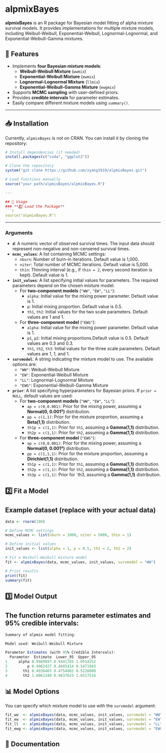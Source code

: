 # alpmixBayes

**alpmixBayes** is an R package for Bayesian model fitting of alpha mixture survival models. It provides implementations for multiple mixture models, including Weibull-Weibull, Exponential-Weibull, Lognormal-Lognormal, and Exponential-Weibull-Gamma mixtures.

## 📌 Features
- Implements **four Bayesian mixture models**:
  - **Weibull-Weibull Mixture** (`wwmix`)
  - **Exponential-Weibull Mixture** (`ewmix`)
  - **Lognormal-Lognormal Mixture** (`llmix`)
  - **Exponential-Weibull-Gamma Mixture** (`ewgmix`)
- Supports **MCMC sampling** with user-defined priors.
- Provides **credible intervals** for parameter estimates.
- Easily compare different mixture models using `summary()`.

---

## 📥 Installation
Currently, `alpmixBayes` is not on CRAN. You can install it by cloning the repository:

```r
# Install dependencies (if needed)
install.packages(c("coda", "ggplot2"))

# Clone the repository
system("git clone https://github.com/zyang1919/alpmixBayes.git")

# Load functions manually
source("your path/alpmixBayes/alpmixBayes.R")

---

## 🚀 Usage
### **1️⃣ Load the Package**
```r
source("alpmixBayes.R")
```
---
### **Arguments**
- **`d`**: A numeric vector of observed survival times. The input data should represent non-negative and non-censered survival times.
- **`mcmc_values`**: A list containing MCMC settings:
  - `nburn`: Number of burn-in iterations. Default value is 1,000. 
  - `niter`: Total number of MCMC iterations. Default value is 5,000. 
  - `thin`: Thinning interval (e.g., if `thin = 2`, every second iteration is kept). Default value is 1.
- **`init_values`**: A list specifying initial values for parameters. The required parameters depend on the chosen mixture model:
  - For **two-component models** (`"WW"`, `"EW"`, `"LL"`):  
    - `alpha`: Initial value for the mixing power parameter. Default value is 1. 
    - `p`: Initial mixing proportion. Default value is 0.5. 
    - `th1`, `th2`: Initial values for the two scale parameters. Default values are 1 and 1. 
  - For **three-component model** (`"EWG"`):  
    - `alpha`: Initial value for the mixing power parameter. Default value is 1.
    - `p1`, `p2`: Initial mixing proportions.Default value is 0.5. Default values are 0.3 and 0.3. 
    - `th1`, `th2`, `th3`: Initial values for the three scale parameters. Default values are 1, 1, and 1. 
- **`survmodel`**: A string indicating the mixture model to use. The available options are:
  - `"WW"`: Weibull-Weibull Mixture  
  - `"EW"`: Exponential-Weibull Mixture  
  - `"LL"`: Lognormal-Lognormal Mixture  
  - `"EWG"`: Exponential-Weibull-Gamma Mixture
- **`prior`**: A list specifying hyperparameters for Bayesian priors. If `prior = NULL`, default values are used:
  - For **two-component models** (`"WW"`, `"EW"`, `"LL"`):
    - `ap = c(0,0.001)`: Prior for the mixing power, assuming a **Normal(0, 0.001²)** distribution. 
    - `pp = c(1,1)`: Prior for the mixture proportion, assuming a **Beta(1,1)** distribution. 
    - `th1p = c(1,1)`: Prior for `th1`, assuming a **Gamma(1,1)** distribution.  
    - `th2p = c(1,1)`: Prior for `th2`, assuming a **Gamma(1,1)** distribution.  
  - For **three-component model** (`"EWG"`):
    - `ap = c(0,0.001)`: Prior for the mixing power, assuming a **Normal(0, 0.001²)** distribution.   
    - `pp = c(1,1,1)`: Prior for the mixture proportion, assuming a **Dirichlet(1,1)** distribution. 
    - `th1p = c(1,1)`: Prior for `th1`, assuming a **Gamma(1,1)** distribution. 
    - `th2p = c(1,1)`: Prior for `th2`, assuming a **Gamma(1,1)** distribution. 
    - `th3p = c(1,1)`: Prior for `th3, assuming a **Gamma(1,1)** distribution.


 


## 2️⃣ Fit a Model
## Example dataset (replace with your actual data)
```r
data <- rnorm(100)

# Define MCMC settings
mcmc_values <- list(nburn = 1000, niter = 5000, thin = 1)

# Define initial values
init_values <- list(alpha = 1, p = 0.5, th1 = 2, th2 = 2)

# Fit a Weibull-Weibull mixture model
fit <- alpmixBayes(data, mcmc_values, init_values, survmodel = "WW")

# Print results
print(fit)
summary(fit)
```

## 3️⃣ Model Output
## The function returns parameter estimates and 95% credible intervals:
```r
Summary of alpmix model fitting:

Model used: Weibull-Weibull Mixture 

Parameter Estimates (with 95% Credible Intervals):
  Parameter  Estimate  Lower_95  Upper_95
1     alpha 0.9989897 0.9441765 1.0554252
2         p 0.4962427 0.4685414 0.5471943
3       th1 0.4936465 0.4754862 0.5226008
4       th2 1.0061340 0.9837623 1.0317516
```

## 📊 Model Options
You can specify which mixture model to use with the ```survmodel``` argument:
```r
fit_ww  <- alpmixBayes(data, mcmc_values, init_values, survmodel = "WW")   # Weibull-Weibull
fit_ew  <- alpmixBayes(data, mcmc_values, init_values, survmodel = "EW")   # Exponential-Weibull
fit_ll  <- alpmixBayes(data, mcmc_values, init_values, survmodel = "LL")   # Lognormal-Lognormal
fit_ewg <- alpmixBayes(data, mcmc_values, init_values, survmodel = "EWG")  # Exponential-Weibull-Gamma
```
## 📖 Documentation






